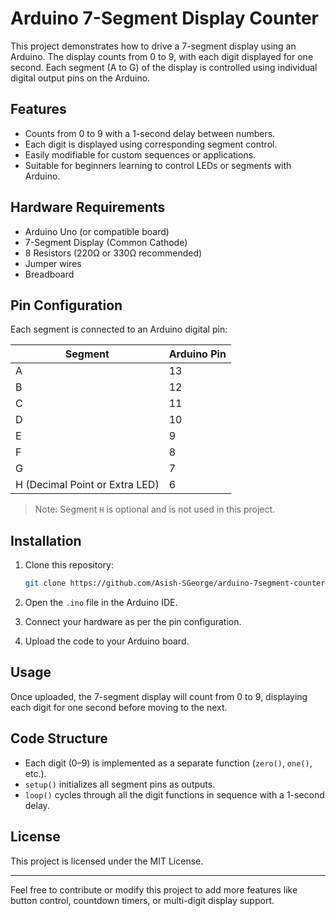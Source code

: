 # Arduino 7-Segment Display Counter

This project demonstrates how to drive a 7-segment display using an Arduino. The display counts from 0 to 9, with each digit displayed for one second. Each segment (A to G) of the display is controlled using individual digital output pins on the Arduino.

## Features

- Counts from 0 to 9 with a 1-second delay between numbers.
- Each digit is displayed using corresponding segment control.
- Easily modifiable for custom sequences or applications.
- Suitable for beginners learning to control LEDs or segments with Arduino.

## Hardware Requirements

- Arduino Uno (or compatible board)
- 7-Segment Display (Common Cathode)
- 8 Resistors (220Ω or 330Ω recommended)
- Jumper wires
- Breadboard

## Pin Configuration

Each segment is connected to an Arduino digital pin:

| Segment | Arduino Pin |
|---------|--------------|
| A       | 13           |
| B       | 12           |
| C       | 11           |
| D       | 10           |
| E       | 9            |
| F       | 8            |
| G       | 7            |
| H (Decimal Point or Extra LED) | 6 |

> Note: Segment `H` is optional and is not used in this project.

## Installation

1. Clone this repository:
    ```bash
    git clone https://github.com/Asish-SGeorge/arduino-7segment-counter.git
    ```

2. Open the `.ino` file in the Arduino IDE.

3. Connect your hardware as per the pin configuration.

4. Upload the code to your Arduino board.

## Usage

Once uploaded, the 7-segment display will count from 0 to 9, displaying each digit for one second before moving to the next.

## Code Structure

- Each digit (0–9) is implemented as a separate function (`zero()`, `one()`, etc.).
- `setup()` initializes all segment pins as outputs.
- `loop()` cycles through all the digit functions in sequence with a 1-second delay.

## License

This project is licensed under the MIT License.

---

Feel free to contribute or modify this project to add more features like button control, countdown timers, or multi-digit display support.
